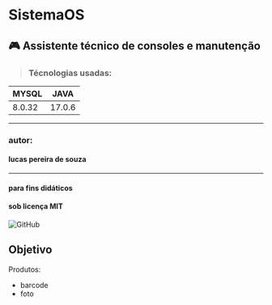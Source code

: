 # SistemaOS
## 🎮 Assistente técnico de consoles e manutenção

> ### Técnologias usadas:
| MYSQL  | JAVA   |
|--------|--------|
| 8.0.32 | 17.0.6 |
___________________
### autor:
#### lucas pereira de souza
___________
#### para fins didáticos
#### sob licença MIT
![GitHub](https://img.shields.io/github/license/lucaspereirasouza/SistemaOS)



## Objetivo
Produtos:
- barcode 
- foto
